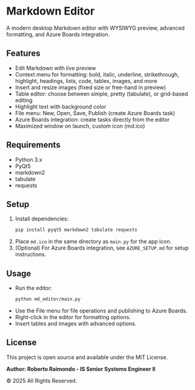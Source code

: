# Markdown Editor

A modern desktop Markdown editor with WYSIWYG preview, advanced formatting, and Azure Boards integration.

## Features
- Edit Markdown with live preview
- Context menu for formatting: bold, italic, underline, strikethrough, highlight, headings, lists, code, tables, images, and more
- Insert and resize images (fixed size or free-hand in preview)
- Table editor: choose between simple, pretty (tabulate), or grid-based editing
- Highlight text with background color
- File menu: New, Open, Save, Publish (create Azure Boards task)
- Azure Boards integration: create tasks directly from the editor
- Maximized window on launch, custom icon (md.ico)

## Requirements
- Python 3.x
- PyQt5
- markdown2
- tabulate
- requests

## Setup
1. Install dependencies:
   ```sh
   pip install pyqt5 markdown2 tabulate requests
   ```
2. Place `md.ico` in the same directory as `main.py` for the app icon.
3. (Optional) For Azure Boards integration, see `AZURE_SETUP.md` for setup instructions.

## Usage
- Run the editor:
  ```sh
  python md_editor/main.py
  ```
- Use the File menu for file operations and publishing to Azure Boards.
- Right-click in the editor for formatting options.
- Insert tables and images with advanced options.

## License

This project is open source and available under the MIT License.

**Author: Roberto Raimondo - IS Senior Systems Engineer II**

© 2025 All Rights Reserved.
